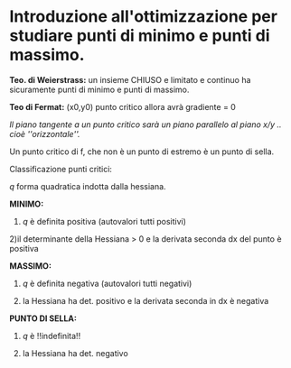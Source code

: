 # **Introduzione all'ottimizzazione per studiare punti di minimo e punti di massimo.**

**Teo. di Weierstrass:** un insieme CHIUSO e limitato e continuo ha sicuramente punti di minimo e punti di massimo.

**Teo di Fermat:** (x0,y0) punto critico allora avrà gradiente = 0 

*Il piano tangente a un punto critico sarà un piano parallelo al piano x/y .. cioè ''orizzontale''.*

Un punto critico di f, che non è un punto di estremo è un punto di sella. 

Classificazione punti critici:

*q* forma quadratica indotta dalla hessiana.

**MINIMO:**

1) *q* è definita positiva (autovalori tutti positivi)

2)il determinante della Hessiana > 0 e la derivata seconda dx del punto è positiva 

**MASSIMO:**

1) *q* è definita negativa (autovalori tutti negativi) 

2) la Hessiana ha det. positivo e la derivata seconda in dx è negativa 

**PUNTO DI SELLA:**

1) *q* è !!indefinita!! 

2) la Hessiana ha det. negativo